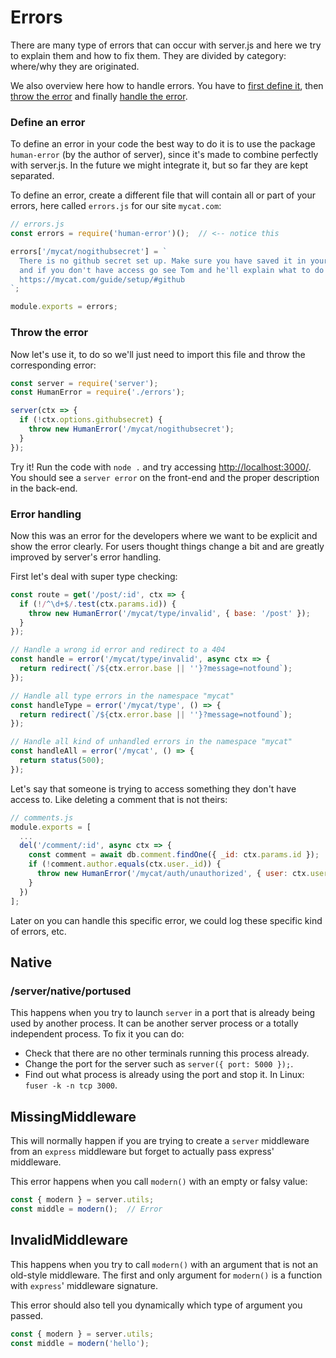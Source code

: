 # Errors

There are many type of errors that can occur with server.js and here we try to explain them and how to fix them. They are divided by category: where/why they are originated.

We also overview here how to handle errors. You have to [first define it](#define-an-error), then [throw the error](#throw-the-error) and finally [handle the error](#error-handling).


### Define an error

To define an error in your code the best way to do it is to use the package `human-error` (by the author of server), since it's made to combine perfectly with server.js. In the future we might integrate it, but so far they are kept separated.

To define an error, create a different file that will contain all or part of your errors, here called `errors.js` for our site `mycat.com`:

```js
// errors.js
const errors = require('human-error')();  // <-- notice this

errors['/mycat/nogithubsecret'] = `
  There is no github secret set up. Make sure you have saved it in your '.env',
  and if you don't have access go see Tom and he'll explain what to do next.
  https://mycat.com/guide/setup/#github
`;

module.exports = errors;
```

### Throw the error

Now let's use it, to do so we'll just need to import this file and throw the corresponding error:

```js
const server = require('server');
const HumanError = require('./errors');

server(ctx => {
  if (!ctx.options.githubsecret) {
    throw new HumanError('/mycat/nogithubsecret');
  }
});
```

Try it! Run the code with `node .` and try accessing [http://localhost:3000/](http://localhost:3000). You should see a `server error` on the front-end and the proper description in the back-end.



### Error handling

Now this was an error for the developers where we want to be explicit and show the error clearly. For users thought things change a bit and are greatly improved by server's error handling.

First let's deal with super type checking:

```js
const route = get('/post/:id', ctx => {
  if (!/^\d+$/.test(ctx.params.id)) {
    throw new HumanError('/mycat/type/invalid', { base: '/post' });
  }
});

// Handle a wrong id error and redirect to a 404
const handle = error('/mycat/type/invalid', async ctx => {
  return redirect(`/${ctx.error.base || ''}?message=notfound`);
});

// Handle all type errors in the namespace "mycat"
const handleType = error('/mycat/type', () => {
  return redirect(`/${ctx.error.base || ''}?message=notfound`);
});

// Handle all kind of unhandled errors in the namespace "mycat"
const handleAll = error('/mycat', () => {
  return status(500);
});
```


Let's say that someone is trying to access something they don't have access to. Like deleting a comment that is not theirs:

```js
// comments.js
module.exports = [
  ...
  del('/comment/:id', async ctx => {
    const comment = await db.comment.findOne({ _id: ctx.params.id });
    if (!comment.author.equals(ctx.user._id)) {
      throw new HumanError('/mycat/auth/unauthorized', { user: ctx.user._id });
    }
  })
];
```

Later on you can handle this specific error, we could log these specific kind of errors, etc.




## Native

### /server/native/portused

This happens when you try to launch `server` in a port that is already being used by another process. It can be another server process or a totally independent process. To fix it you can do:

- Check that there are no other terminals running this process already.
- Change the port for the server such as `server({ port: 5000 });`.
- Find out what process is already using the port and stop it. In Linux: `fuser -k -n tcp 3000`.



## MissingMiddleware

This will normally happen if you are trying to create a `server` middleware from an `express` middleware but forget to actually pass express' middleware.

This error happens when you call `modern()` with an empty or falsy value:

```js
const { modern } = server.utils;
const middle = modern();  // Error
```



## InvalidMiddleware

This happens when you try to call `modern()` with an argument that is not an old-style middleware. The first and only argument for `modern()` is a function with `express`' middleware signature.

This error should also tell you dynamically which type of argument you passed.

```js
const { modern } = server.utils;
const middle = modern('hello');
```
